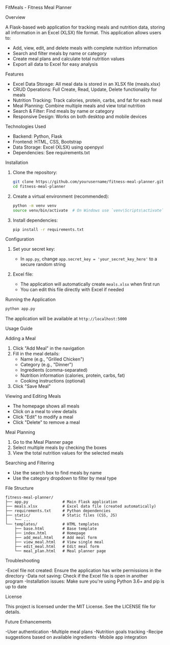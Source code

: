  FitMeals - Fitness Meal Planner

Overview

A Flask-based web application for tracking meals and nutrition data, storing all information in an Excel (XLSX) file format. This application allows users to:

- Add, view, edit, and delete meals with complete nutrition information
- Search and filter meals by name or category
- Create meal plans and calculate total nutrition values
- Export all data to Excel for easy analysis

 Features

- Excel Data Storage: All meal data is stored in an XLSX file (meals.xlsx)
- CRUD Operations: Full Create, Read, Update, Delete functionality for meals
- Nutrition Tracking: Track calories, protein, carbs, and fat for each meal
- Meal Planning: Combine multiple meals and view total nutrition
- Search & Filter: Find meals by name or category
- Responsive Design: Works on both desktop and mobile devices

 Technologies Used

- Backend: Python, Flask
- Frontend: HTML, CSS, Bootstrap
- Data Storage: Excel (XLSX) using openpyxl
- Dependencies: See requirements.txt

 Installation

1. Clone the repository:
   ```bash
   git clone https://github.com/yourusername/fitness-meal-planner.git
   cd fitness-meal-planner
   ```

2. Create a virtual environment (recommended):
   ```bash
   python -m venv venv
   source venv/bin/activate  # On Windows use `venv\Scripts\activate`
   ```

3. Install dependencies:
   ```bash
   pip install -r requirements.txt
   ```

 Configuration

1. Set your secret key:
   - In `app.py`, change `app.secret_key = 'your_secret_key_here'` to a secure random string

2. Excel file:
   - The application will automatically create `meals.xlsx` when first run
   - You can edit this file directly with Excel if needed

 Running the Application

```bash
python app.py
```

The application will be available at `http://localhost:5000`

 Usage Guide

Adding a Meal
1. Click "Add Meal" in the navigation
2. Fill in the meal details:
   - Name (e.g., "Grilled Chicken")
   - Category (e.g., "Dinner")
   - Ingredients (comma-separated)
   - Nutrition information (calories, protein, carbs, fat)
   - Cooking instructions (optional)
3. Click "Save Meal"

Viewing and Editing Meals
- The homepage shows all meals
- Click on a meal to view details
- Click "Edit" to modify a meal
- Click "Delete" to remove a meal

Meal Planning
1. Go to the Meal Planner page
2. Select multiple meals by checking the boxes
3. View the total nutrition values for the selected meals

 Searching and Filtering
- Use the search box to find meals by name
- Use the category dropdown to filter by meal type

File Structure

```
fitness-meal-planner/
├── app.py               # Main Flask application
├── meals.xlsx           # Excel data file (created automatically)
├── requirements.txt     # Python dependencies
├── static/              # Static files (CSS, JS)
│   └── ...              
└── templates/           # HTML templates
    ├── base.html        # Base template
    ├── index.html       # Homepage
    ├── add_meal.html    # Add meal form
    ├── view_meal.html   # View single meal
    ├── edit_meal.html   # Edit meal form
    └── meal_plan.html   # Meal planner page
```

 Troubleshooting

-Excel file not created: Ensure the application has write permissions in the directory
-Data not saving: Check if the Excel file is open in another program
-Installation issues: Make sure you're using Python 3.6+ and pip is up to date

 License

This project is licensed under the MIT License. See the LICENSE file for details.

Future Enhancements

-User authentication
-Multiple meal plans
-Nutrition goals tracking
-Recipe suggestions based on available ingredients
-Mobile app integration
